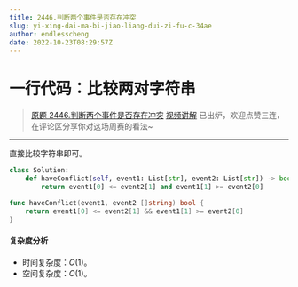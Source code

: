 ```yaml
---
title: 2446.判断两个事件是否存在冲突
slug: yi-xing-dai-ma-bi-jiao-liang-dui-zi-fu-c-34ae
author: endlesscheng
date: 2022-10-23T08:29:57Z
---
```

# 一行代码：比较两对字符串
 
> [原题 2446.判断两个事件是否存在冲突](https://leetcode.cn/problems/determine-if-two-events-have-conflict)
[视频讲解](https://www.bilibili.com/video/BV1ne4y1e7nu) 已出炉，欢迎点赞三连，在评论区分享你对这场周赛的看法~

---

直接比较字符串即可。

```py [sol1-Python3]
class Solution:
    def haveConflict(self, event1: List[str], event2: List[str]) -> bool:
        return event1[0] <= event2[1] and event1[1] >= event2[0]
```

```go [sol1-Go]
func haveConflict(event1, event2 []string) bool {
	return event1[0] <= event2[1] && event1[1] >= event2[0]
}
```

#### 复杂度分析

- 时间复杂度：$O(1)$。
- 空间复杂度：$O(1)$。

